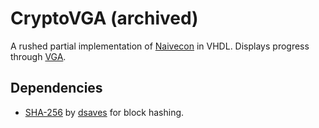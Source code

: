 # CryptoVGA (archived)
A rushed partial implementation of [Naivecon](https://lhartikk.github.io/) in VHDL. Displays progress through [VGA](https://en.wikipedia.org/wiki/Video_Graphics_Array).

## Dependencies

- [SHA-256](https://github.com/dsaves/SHA-256) by [dsaves](https://github.com/dsaves) for block hashing.
